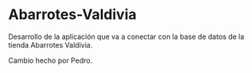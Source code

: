 # Abarrotes-Valdivia
Desarrollo de la aplicación que va a conectar con la base de datos de la tienda Abarrotes Valdivia.

Cambio hecho por Pedro.